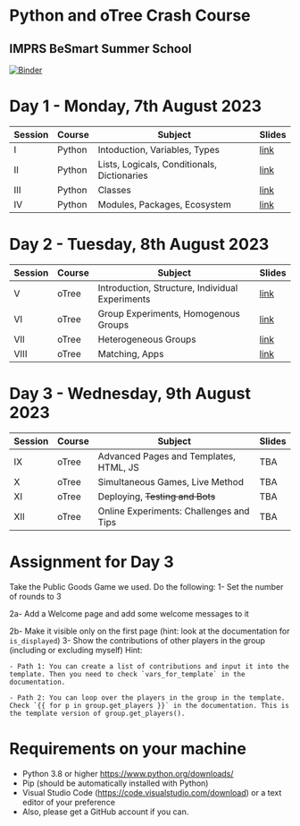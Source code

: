 # Python and oTree Crash Course
## IMPRS BeSmart Summer School
[![Binder](https://mybinder.org/badge_logo.svg)](https://mybinder.org/v2/gh/aseyq/imprs/HEAD)

# Day 1 - Monday, 7th August 2023
| Session | Course | Subject                                      | Slides |
|---------|--------|----------------------------------------------|--------|
| I       | Python | Intoduction, Variables, Types                |[link](https://www.saral.it/imprs/slides/s1_python1.html)|
| II      | Python | Lists, Logicals, Conditionals, Dictionaries  |[link](https://www.saral.it/imprs/slides/s2_python2.html)        |
| III     | Python | Classes                                      |[link](https://www.saral.it/imprs/slides/s3_python3.html)        |
| IV      | Python | Modules, Packages, Ecosystem                 |[link](https://www.saral.it/imprs/slides/s4_python4.html)        |

# Day 2 - Tuesday, 8th August 2023
| Session | Course | Subject                                      | Slides |
|---------|--------|----------------------------------------------|--------|
| V       | oTree  | Introduction, Structure, Individual Experiments |  [link](https://www.saral.it/imprs/slides/s5_otreeintro.html#/title-slide)|  |
| VI      | oTree  | Group Experiments, Homogenous Groups     |  [link](https://www.saral.it/imprs/slides/s6_group.html#/title-slide)   |
| VII     | oTree  | Heterogeneous Groups                         |  [link](https://www.saral.it/imprs/slides/s7_group2.html#/title-slide)  |
| VIII    | oTree  | Matching, Apps                               |  [link](https://www.saral.it/imprs/slides/s8_matching.html#/title-slide)   |

# Day 3 - Wednesday, 9th August 2023

| Session | Course | Subject                                      | Slides |
|---------|--------|----------------------------------------------|--------|
| IX      | oTree  | Advanced Pages and Templates, HTML, JS       |  TBA   |
| X      | oTree  | Simultaneous Games, Live Method               |  TBA   |
| XI     | oTree  | Deploying, ~~Testing and Bots~~               |  TBA   |
| XII    | oTree  | Online Experiments: Challenges and Tips       |  TBA   |


# Assignment for Day 3 

Take the Public Goods Game we used. Do the following:
1- Set the number of rounds to 3

2a- Add a Welcome page and add some welcome messages to it

2b- Make it visible only on the first page (hint: look at the documentation for `is_displayed`)
3- Show the contributions of other players in the group (including or excluding myself)
    Hint: 
    
    - Path 1: You can create a list of contributions and input it into the template. Then you need to check `vars_for_template` in the documentation.
    
    - Path 2: You can loop over the players in the group in the template. Check `{{ for p in group.get_players }}` in the documentation. This is the template version of group.get_players(). 

# Requirements on your machine
- Python 3.8 or higher https://www.python.org/downloads/
- Pip (should be automatically installed with Python)
- Visual Studio Code (https://code.visualstudio.com/download) or a text editor of your preference
- Also, please get a GitHub account if you can.
